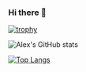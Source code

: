 ### Hi there 👋

[![trophy](https://github-profile-trophy.vercel.app/?username=MugssyBoy&theme=darkhub )](https://github.com/ryo-ma/github-profile-trophy)

![Alex's GitHub stats](https://github-readme-stats.vercel.app/api?username=MugssyBoy&count_private=true&show_icons=true&theme=highcontrast )

[![Top Langs](https://github-readme-stats.vercel.app/api/top-langs/?username=MugssyBoy)](https://github.com/anuraghazra/github-readme-stats)

<!--
**MugssyBoy/MugssyBoy** is a ✨ _special_ ✨ repository because its `README.md` (this file) appears on your GitHub profile.

Here are some ideas to get you started:

- 🔭 I’m currently working on ...
- 🌱 I’m currently learning ...
- 👯 I’m looking to collaborate on ...
- 🤔 I’m looking for help with ...
- 💬 Ask me about ...
- 📫 How to reach me: ...
- 😄 Pronouns: ...
- ⚡ Fun fact: ...
-->
